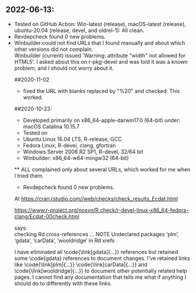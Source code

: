 ## 2022-06-13: 
* Tested on GitHub Action: Win-latest (release), macOS-latest (release), ubuntu-20.04 (release, devel, and oldrel-1):  All clean. 
* Revdepcheck found 0 new problems.  
* Winbuilder could not find URLs that I found manually 
  and about which other versions did not complain.  
  Winbuilder (current) issued 'Warning: <table> attribute "width" not allowed for HTML5'.  I asked about this on r-pkg-devel and was told it was a known problem, and I should not worry about it.  

##2020-11-02
* fixed the URL with blanks replaced by "\%20" and checked:  This worked.  

##2020-10-23:  
* Developed primarily on x86_64-apple-darwin17.0 (64-bit) under: macOS Catalina 10.15.7
* Tested on 
* Ubuntu Linux 16.04 LTS, R-release, GCC
* Fedora Linux, R-devel, clang, gfortran
*	Windows Server 2008 R2 SP1, R-devel, 32/64 bit
* Winbuilder:  x86_64-w64-mingw32 (64-bit)

** ALL complained only about several URLs, which worked for me when I tried them.  

* Revdepcheck found 0 new problems.  

At
https://cran.rstudio.com//web/checks/check_results_Ecdat.html 

https://www.r-project.org/nosvn/R.check/r-devel-linux-x86_64-fedora-clang/Ecdat-00check.html

says:  
checking Rd cross-references ... NOTE
Undeclared packages ‘plm’, ‘gdata’, ‘carData’, ‘wooldridge’ in Rd xrefs

I have eliminated all \code{\link[gdata]{...}} references but retained some \code{gdata} references to document changes.  I've retained links like \code{\link[plm]{...}} \code{\link[carData]{...}} and \code{\link[wooldridge]{...}} to document other potentially related help pages.  I cannot find any documentation that tells me what if anything I should do to differently with these links.  



